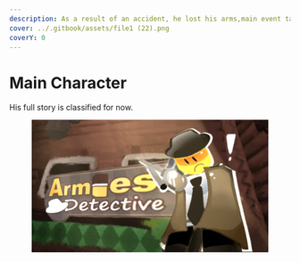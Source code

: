 ```yaml
---
description: As a result of an accident, he lost his arms,main event takes place in 1930
cover: ../.gitbook/assets/file1 (22).png
coverY: 0
---
```


# Main Character

His full story is classified for now.

<div data-full-width="true"><figure><img src="../.gitbook/assets/image (2).png" alt=""><figcaption></figcaption></figure></div>

<div data-full-width="false"><figure><img src="../.gitbook/assets/IMG_4941.gif" alt="" width="188"><figcaption></figcaption></figure></div>

